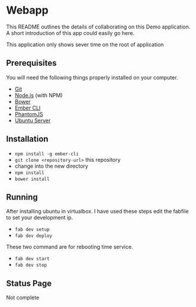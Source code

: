 # Webapp

This README outlines the details of collaborating on this Demo application.
A short introduction of this app could easily go here.

This application only shows sever time on the root of application

## Prerequisites

You will need the following things properly installed on your computer.

* [Git](http://git-scm.com/)
* [Node.js](http://nodejs.org/) (with NPM)
* [Bower](http://bower.io/)
* [Ember CLI](http://www.ember-cli.com/)
* [PhantomJS](http://phantomjs.org/)
* [Ubuntu Server](http://ubuntu.org)

## Installation
* `npm install -g ember-cli`
* `git clone <repository-url>` this repository
* change into the new directory
* `npm install`
* `bower install`


## Running
After installing ubuntu in virtualbox. I have used these steps
edit the fabfile to set your development ip.

* `fab dev setup`
* `fab dev deploy`

These two command are for rebooting time service.
* `fab dev start`
* `fab dev stop`

## Status Page
Not complete
